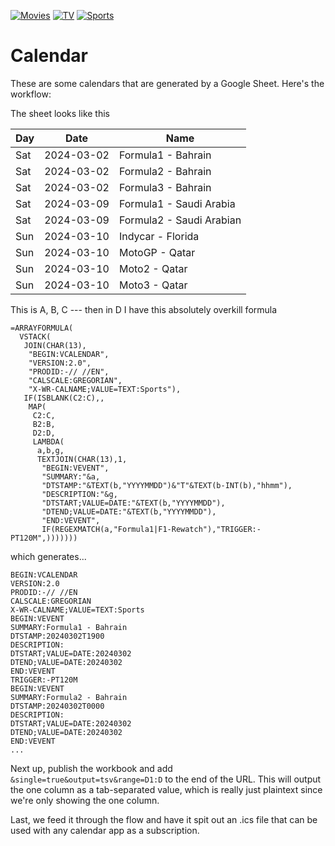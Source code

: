 [![Movies](https://github.com/boringparty/calendar/actions/workflows/cal-movies.yaml/badge.svg)](https://github.com/boringparty/calendar/actions/workflows/cal-movies.yaml)
[![TV](https://github.com/boringparty/calendar/actions/workflows/cal-tv.yaml/badge.svg)](https://github.com/boringparty/calendar/actions/workflows/cal-tv.yaml)
[![Sports](https://github.com/boringparty/calendar/actions/workflows/cal-sports.yaml/badge.svg)](https://github.com/boringparty/calendar/actions/workflows/cal-sports.yaml)

# Calendar
These are some calendars that are generated by a Google Sheet. Here's the workflow:

The sheet looks like this 

Day|Date|Name
---|:---:|---
Sat|2024-03-02|Formula1 - Bahrain
Sat|2024-03-02|Formula2 - Bahrain
Sat|2024-03-02|Formula3 - Bahrain
Sat|2024-03-09|Formula1 - Saudi Arabia
Sat|2024-03-09|Formula2 - Saudi Arabian
Sun|2024-03-10|Indycar - Florida
Sun|2024-03-10|MotoGP - Qatar
Sun|2024-03-10|Moto2 - Qatar
Sun|2024-03-10|Moto3 - Qatar

This is A, B, C --- then in D I have this absolutely overkill formula

```
=ARRAYFORMULA(
  VSTACK(
   JOIN(CHAR(13),
    "BEGIN:VCALENDAR",
    "VERSION:2.0",
    "PRODID:-// //EN",
    "CALSCALE:GREGORIAN",
    "X-WR-CALNAME;VALUE=TEXT:Sports"),
   IF(ISBLANK(C2:C),,
    MAP(
     C2:C,
     B2:B,
     D2:D,
     LAMBDA(
      a,b,g,
      TEXTJOIN(CHAR(13),1,
       "BEGIN:VEVENT",
       "SUMMARY:"&a,
       "DTSTAMP:"&TEXT(b,"YYYYMMDD")&"T"&TEXT(b-INT(b),"hhmm"),
       "DESCRIPTION:"&g,
       "DTSTART;VALUE=DATE:"&TEXT(b,"YYYYMMDD"),
       "DTEND;VALUE=DATE:"&TEXT(b,"YYYYMMDD"),
       "END:VEVENT",
       IF(REGEXMATCH(a,"Formula1|F1-Rewatch"),"TRIGGER:-PT120M",)))))))
```

which generates...

```
BEGIN:VCALENDAR
VERSION:2.0
PRODID:-// //EN
CALSCALE:GREGORIAN
X-WR-CALNAME;VALUE=TEXT:Sports
BEGIN:VEVENT
SUMMARY:Formula1 - Bahrain
DTSTAMP:20240302T1900
DESCRIPTION:
DTSTART;VALUE=DATE:20240302
DTEND;VALUE=DATE:20240302
END:VEVENT
TRIGGER:-PT120M
BEGIN:VEVENT
SUMMARY:Formula2 - Bahrain
DTSTAMP:20240302T0000
DESCRIPTION:
DTSTART;VALUE=DATE:20240302
DTEND;VALUE=DATE:20240302
END:VEVENT
...
```

Next up, publish the workbook and add `&single=true&output=tsv&range=D1:D` to the end of the URL. This will output the one column as a tab-separated value, which is really just plaintext since we're only showing the one column.

Last, we feed it through the flow and have it spit out an .ics file that can be used with any calendar app as a subscription. 
